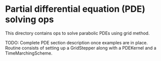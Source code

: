 # Partial differential equation (PDE) solving ops

This directory contains ops to solve parabolic PDEs using grid method.

TODO: Complete PDE section description once examples are in place.
Routine consists of setting up a GridStepper along with a PDEKernel and
a TimeMarchingScheme.
